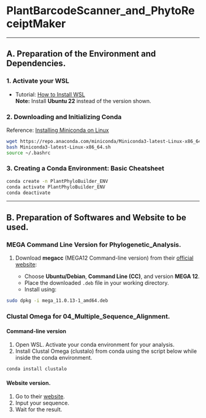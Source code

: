 # PlantBarcodeScanner_and_PhytoReceiptMaker

---

## A. Preparation of the Environment and Dependencies.
### 1. Activate your WSL

- Tutorial: [How to Install WSL](https://www.youtube.com/watch?v=5RTSlby-l9w)  
  **Note:** Install **Ubuntu 22** instead of the version shown.

### 2. Downloading and Initializing Conda

Reference: [Installing Miniconda on Linux](https://www.anaconda.com/docs/getting-started/miniconda/install#linux-terminal-installer)

```bash
wget https://repo.anaconda.com/miniconda/Miniconda3-latest-Linux-x86_64.sh
bash Miniconda3-latest-Linux-x86_64.sh
source ~/.bashrc
````

### 3. Creating a Conda Environment: Basic Cheatsheet

```bash
conda create -n PlantPhyloBuilder_ENV
conda activate PlantPhyloBuilder_ENV
conda deactivate
```

---

## B. Preparation of Softwares and Website to be used. 

### MEGA Command Line Version for Phylogenetic_Analysis. 
1. Download **megacc** (MEGA12 Command-line version) from their [official website](https://www.megasoftware.net/):

   * Choose **Ubuntu/Debian**, **Command Line (CC)**, and version **MEGA 12**.
   * Place the downloaded `.deb` file in your working directory.
   * Install using:

```bash
sudo dpkg -i mega_11.0.13-1_amd64.deb
```

### Clustal Omega for 04_Multiple_Sequence_Alignment.

#### Command-line version 
1. Open WSL. Activate your conda environment for your analysis.  
2. Install Clustal Omega (clustalo) from conda using the script below while inside the conda environment.

```bash
conda install clustalo
```
#### Website version. 
1. Go to their [website](https://www.ebi.ac.uk/jdispatcher/msa/clustalo). 
2. Input your sequence. 
3. Wait for the result. 
